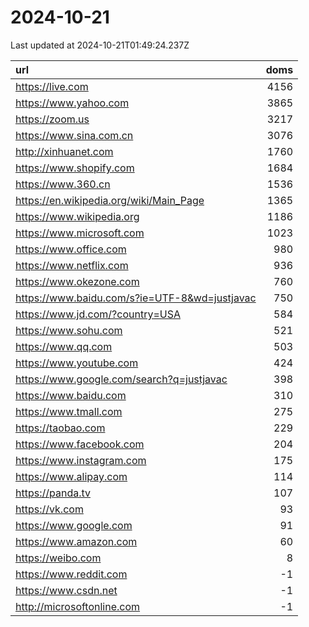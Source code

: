 # 2024-10-21

<!-- BEGIN -->
Last updated at 2024-10-21T01:49:24.237Z

url | doms
:- | -:
https://live.com | 4156
https://www.yahoo.com | 3865
https://zoom.us | 3217
https://www.sina.com.cn | 3076
http://xinhuanet.com | 1760
https://www.shopify.com | 1684
https://www.360.cn | 1536
https://en.wikipedia.org/wiki/Main_Page | 1365
https://www.wikipedia.org | 1186
https://www.microsoft.com | 1023
https://www.office.com | 980
https://www.netflix.com | 936
https://www.okezone.com | 760
https://www.baidu.com/s?ie=UTF-8&wd=justjavac | 750
https://www.jd.com/?country=USA | 584
https://www.sohu.com | 521
https://www.qq.com | 503
https://www.youtube.com | 424
https://www.google.com/search?q=justjavac | 398
https://www.baidu.com | 310
https://www.tmall.com | 275
https://taobao.com | 229
https://www.facebook.com | 204
https://www.instagram.com | 175
https://www.alipay.com | 114
https://panda.tv | 107
https://vk.com | 93
https://www.google.com | 91
https://www.amazon.com | 60
https://weibo.com | 8
https://www.reddit.com | -1
https://www.csdn.net | -1
http://microsoftonline.com | -1
<!-- END -->
